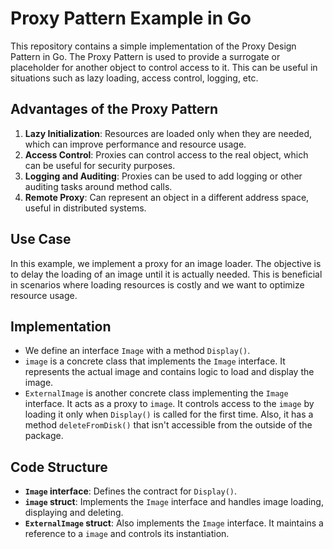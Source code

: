 # Proxy Pattern Example in Go

This repository contains a simple implementation of the Proxy Design Pattern in Go. The Proxy Pattern is used to provide a surrogate or placeholder for another object to control access to it. This can be useful in situations such as lazy loading, access control, logging, etc.


## Advantages of the Proxy Pattern

1. **Lazy Initialization**: Resources are loaded only when they are needed, which can improve performance and resource usage.
2. **Access Control**: Proxies can control access to the real object, which can be useful for security purposes.
3. **Logging and Auditing**: Proxies can be used to add logging or other auditing tasks around method calls.
4. **Remote Proxy**: Can represent an object in a different address space, useful in distributed systems.

## Use Case

In this example, we implement a proxy for an image loader. The objective is to delay the loading of an image until it is actually needed. This is beneficial in scenarios where loading resources is costly and we want to optimize resource usage.

## Implementation

- We define an interface `Image` with a method `Display()`.
- `image` is a concrete class that implements the `Image` interface. It represents the actual image and contains logic to load and display the image.
- `ExternalImage` is another concrete class implementing the `Image` interface. It acts as a proxy to `image`. It controls access to the `image` by loading it only when `Display()` is called for the first time. Also, it has a method `deleteFromDisk()` that isn't accessible from the outside of the package.

## Code Structure

- **`Image` interface**: Defines the contract for `Display()`.
- **`image` struct**: Implements the `Image` interface and handles image loading, displaying and deleting.
- **`ExternalImage` struct**: Also implements the `Image` interface. It maintains a reference to a `image` and controls its instantiation.
